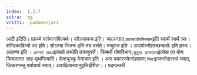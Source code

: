 ```yaml
---
index:  1.3.7
sutra:  चुटू
vritti:  padamanjari
---
```


आदी इदिति। प्रारम्भे वर्त्तमानावित्यर्थः। कौञ्जायन्य इति। च्फञन्तात् `व्रतच्फञोरस्त्रियाम्`इति स्वार्थे स्वर्थे ञ्यः। शण्डिकादिभ्यो ञ्य इति। सोऽस्या भिजनः इति तत्र वर्त्तते। मन्दुरज इति । ड्यापोस्सैज्ञाच्छन्दसोः इति ह्रस्वः। अन्नाण्ण इति । `धनगणं लब्धा`इत्यतो लब्धेति तत्रानुवर्त्ते। किमर्थो योगविभागः,`चुटूषाः प्रत्ययस्य`इत्येक एव योगः क्रियतामत आह-पृथगित्यादि। केशचुञ्चुः केशचण इति । अत्र चकारस्येत्संज्ञायाम् `चितः`इत्यन्तोदात्तत्वं स्यात्, पित्करणन्तु पर्यायार्थं स्यात्। अवादित्यस्यानुवृत्तिर्दर्शिता।। 
पदमञ्जरी
